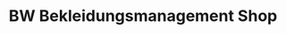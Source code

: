 ---
title: "BW Bekleidungsmanagement Shop"
url: /troisdorf/bw-bekleidungsmanagement-shop/
shop: Kleidung
---